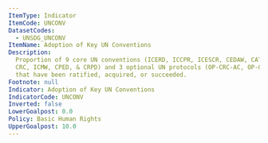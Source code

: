 ```yaml
---
ItemType: Indicator
ItemCode: UNCONV
DatasetCodes:
  - UNSDG_UNCONV
ItemName: Adoption of Key UN Conventions
Description: 
  Proportion of 9 core UN conventions (ICERD, ICCPR, ICESCR, CEDAW, CAT,
  CRC, ICMW, CPED, & CRPD) and 3 optional UN protocols (OP-CRC-AC, OP-CRC-SC, & ICCPR-OP2)
  that have been ratified, acquired, or succeeded.
Footnote: null
Indicator: Adoption of Key UN Conventions
IndicatorCode: UNCONV
Inverted: false
LowerGoalpost: 0.0
Policy: Basic Human Rights
UpperGoalpost: 10.0
---
```


